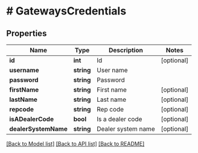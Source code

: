 # # GatewaysCredentials

## Properties

Name | Type | Description | Notes
------------ | ------------- | ------------- | -------------
**id** | **int** | Id | [optional]
**username** | **string** | User name |
**password** | **string** | Password |
**firstName** | **string** | First name | [optional]
**lastName** | **string** | Last name | [optional]
**repcode** | **string** | Rep code | [optional]
**isADealerCode** | **bool** | Is a dealer code | [optional]
**dealerSystemName** | **string** | Dealer system name | [optional]

[[Back to Model list]](../../README.md#models) [[Back to API list]](../../README.md#endpoints) [[Back to README]](../../README.md)
